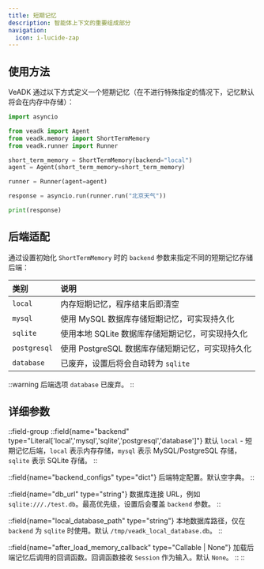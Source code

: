 ```yaml
---
title: 短期记忆
description: 智能体上下文的重要组成部分
navigation:
  icon: i-lucide-zap
---
```


## 使用方法

VeADK 通过以下方式定义一个短期记忆（在不进行特殊指定的情况下，记忆默认将会在内存中存储）：

```python [memory.py]
import asyncio

from veadk import Agent
from veadk.memory import ShortTermMemory
from veadk.runner import Runner

short_term_memory = ShortTermMemory(backend="local")
agent = Agent(short_term_memory=short_term_memory)

runner = Runner(agent=agent)

response = asyncio.run(runner.run("北京天气"))

print(response)
```

## 后端适配

通过设置初始化 `ShortTermMemory` 时的 `backend` 参数来指定不同的短期记忆存储后端：

| 类别 | 说明 |
| :- | :- |
| `local` | 内存短期记忆，程序结束后即清空 |
| `mysql` | 使用 MySQL 数据库存储短期记忆，可实现持久化 |
| `sqlite` | 使用本地 SQLite 数据库存储短期记忆，可实现持久化 |
| `postgresql` | 使用 PostgreSQL 数据库存储短期记忆，可实现持久化 |
| `database` | 已废弃，设置后将会自动转为 `sqlite` |

::warning
后端选项 `database` 已废弃。
::

## 详细参数

::field-group
  ::field{name="backend" type="Literal['local','mysql','sqlite','postgresql','database']"}
  默认 `local` - 短期记忆后端，`local` 表示内存存储，`mysql` 表示 MySQL/PostgreSQL 存储，`sqlite` 表示 SQLite 存储。
  ::

  ::field{name="backend_configs" type="dict"}
  后端特定配置。默认空字典。
  ::

  ::field{name="db_url" type="string"}
  数据库连接 URL，例如 `sqlite:///./test.db`。最高优先级，设置后会覆盖 `backend` 参数。
  ::

  ::field{name="local_database_path" type="string"}
  本地数据库路径，仅在 `backend` 为 `sqlite` 时使用。默认 `/tmp/veadk_local_database.db`。
  ::

  ::field{name="after_load_memory_callback" type="Callable | None"}
  加载后端记忆后调用的回调函数。回调函数接收 `Session` 作为输入。默认 `None`。
  ::
::
